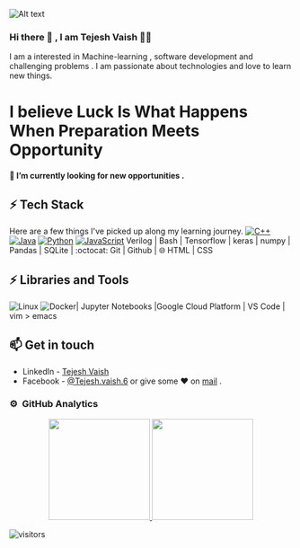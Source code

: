 ![Alt text](Tejesh_vaish.gif) 
### Hi there 👋 , I am Tejesh Vaish 👨‍💻

<!--
**tejeshvaish/tejeshvaish** is a ✨ _special_ ✨ repository because its `README.md` (this file) appears on your GitHub profile.

Here are some ideas to get you started:

- 🔭 I’m currently working on ...
- 🌱 I’m currently learning ...
- 👯 I’m looking to collaborate on ...
- 🤔 I’m looking for help with ...
- 💬 Ask me about ...
- 📫 How to reach me: ...
- 😄 Pronouns: ...
- ⚡ Fun fact: ...
-->
 

I am a interested in Machine-learning , software development and challenging problems  . I am passionate about technologies and love to learn new things.
# I believe Luck Is What Happens When Preparation Meets Opportunity

#### 🔭 I’m currently looking for new opportunities .


## ⚡ Tech Stack

Here are a few things I've picked up along my learning journey.
[![C++](https://img.shields.io/badge/-C++-000?&logo=c%2b%2b&logoColor=00599C)](https://github.com/tejeshvaish?tab=repositories&q=&type=&language=c++)
[![Java](https://img.shields.io/badge/-Java-000?&logo=Java&logoColor=007396)](https://github.com/tejeshvaish?tab=repositories&q=&type=&language=java)
[![Python](https://img.shields.io/badge/-Python-000?&logo=python)](https://github.com/tejeshvaish?tab=repositories&q=&type=&language=python)
[![JavaScript](https://img.shields.io/badge/-JavaScript-000?&logo=JavaScript&logoColor=ddc508)](https://github.com/tejeshvaish?tab=repositories&q=&type=&language=javascript)
Verilog  | Bash |  Tensorflow | keras | numpy | Pandas |  SQLite | :octocat: Git | Github | 🌐 HTML | CSS

## ⚡ Libraries and Tools
![Linux](https://img.shields.io/badge/-Linux-000?&logo=Linux&logoColor=FCC624)
![Docker](https://img.shields.io/badge/-Docker-000?&logo=Docker)| Jupyter Notebooks |Google Cloud Platform | VS Code | vim > emacs

## 📫 Get in touch
- LinkedIn - [Tejesh Vaish](https://www.linkedin.com/in/tejesh-vaish-381bab187/)
- Facebook - [@Tejesh.vaish.6](https://www.facebook.com/Tejesh.vaish6)
or give some ♥ on [mail](mailto:tvaish96@gmail.com) .

### ⚙️ &nbsp;GitHub Analytics

<p align="center">
<a href="https://github.com/tejeshvaish">
  <img height="180em" src="https://github-readme-stats-eight-theta.vercel.app/api?username=tejeshvaish&show_icons=true&theme=algolia&include_all_commits=true&count_private=true"/>
  <img height="180em" src="https://github-readme-stats-eight-theta.vercel.app/api/top-langs/?username=tejeshvaish&layout=compact&langs_count=8&theme=algolia"/>
</a>
</p>

![visitors](https://visitor-badge.glitch.me/badge?page_id=tejeshvaish/tejeshvaish)
